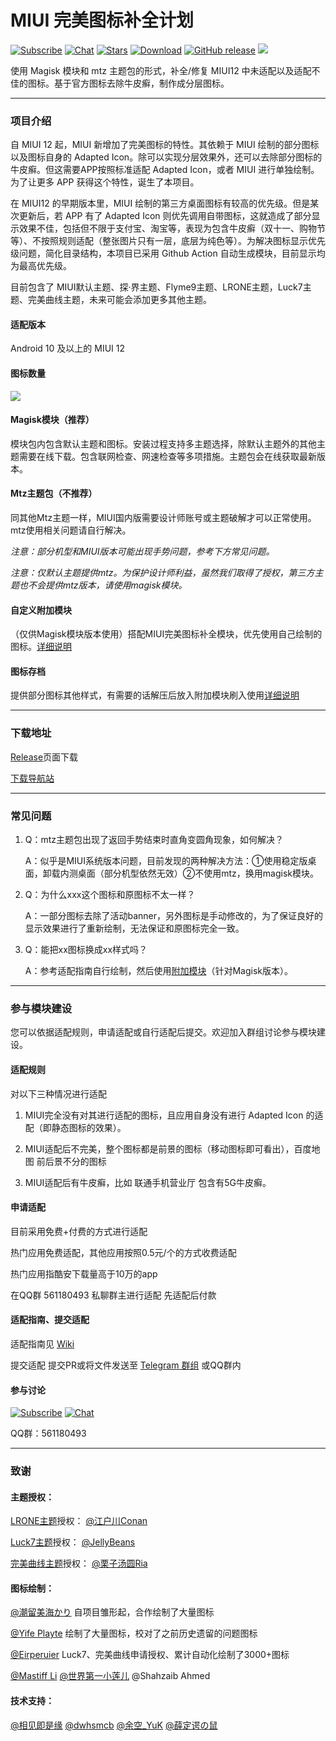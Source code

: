 # MIUI 完美图标补全计划

[![Subscribe](https://img.shields.io/badge/Telegram-Subscribe-blue.svg?logo=telegram)](https://t.me/miuiicons)
[![Chat](https://img.shields.io/badge/Telegram-Chat-blue.svg?logo=telegram)](https://t.me/miui_icons_dev)
[![Stars](https://img.shields.io/github/stars/pzcn/MIUI-Adapted-Icons-Complement-Project)](https://github.com/MIUI-Adapted-Icons-Complement-Projectreleases/)
[![Download](https://img.shields.io/github/downloads/pzcn/MIUI-Adapted-Icons-Complement-Project/total)](https://github.com/pzcn/MIUI-Adapted-Icons-Complement-Project/releases)
[![GitHub release](https://img.shields.io/github/v/release/pzcn/MIUI-Adapted-Icons-Complement-Project)](https://github.com/pzcn/MIUI-Adapted-Icons-Complement-Project/releases)
[![](https://data.jsdelivr.com/v1/package/gh/pzcn/IconsCDN/badge?style=rounded)](https://www.jsdelivr.com/package/gh/pzcn/IconsCDN)

使用 Magisk 模块和 mtz 主题包的形式，补全/修复 MIUI12 中未适配以及适配不佳的图标。基于官方图标去除牛皮癣，制作成分层图标。

----

### 项目介绍

自 MIUI 12 起，MIUI 新增加了完美图标的特性。其依赖于 MIUI 绘制的部分图标以及图标自身的 Adapted Icon。除可以实现分层效果外，还可以去除部分图标的牛皮癣。但这需要APP按照标准适配 Adapted Icon，或者 MIUI 进行单独绘制。为了让更多 APP 获得这个特性，诞生了本项目。

在 MIUI12 的早期版本里，MIUI 绘制的第三方桌面图标有较高的优先级。但是某次更新后，若 APP 有了 Adapted Icon 则优先调用自带图标，这就造成了部分显示效果不佳，包括但不限于支付宝、淘宝等，表现为包含牛皮癣（双十一、购物节等）、不按照规则适配（整张图片只有一层，底层为纯色等）。为解决图标显示优先级问题，简化目录结构，本项目已采用 Github Action 自动生成模块，目前显示均为最高优先级。

目前包含了 MIUI默认主题、探·界主题、Flyme9主题、LRONE主题，Luck7主题、完美曲线主题，未来可能会添加更多其他主题。

#### 适配版本
Android 10 及以上的 MIUI 12

#### 图标数量

![](https://img.shields.io/badge/dynamic/json?color=brightgreen&label=Icon%20count&query=%24.count&url=https%3A%2F%2Fmiui.netlify.app%2Fcount.json)

#### Magisk模块（推荐）

模块包内包含默认主题和图标。安装过程支持多主题选择，除默认主题外的其他主题需要在线下载。包含联网检查、网速检查等多项措施。主题包会在线获取最新版本。

#### Mtz主题包（不推荐）
同其他Mtz主题一样，MIUI国内版需要设计师账号或主题破解才可以正常使用。mtz使用相关问题请自行解决。

*注意：部分机型和MIUI版本可能出现手势问题，参考下方常见问题。*

*注意：仅默认主题提供mtz。为保护设计师利益，虽然我们取得了授权，第三方主题也不会提供mtz版本，请使用magisk模块。*

#### 自定义附加模块

（仅供Magisk模块版本使用）搭配MIUI完美图标补全模块，优先使用自己绘制的图标。[详细说明](https://github.com/pzcn/MIUI-Adapted-Icons-Complement-Project/wiki/%E9%99%84%E5%8A%A0%E6%A8%A1%E5%9D%97)

#### 图标存档

提供部分图标其他样式，有需要的话解压后放入附加模块刷入使用[详细说明](https://github.com/pzcn/MIUI-Adapted-Icons-Complement-Project/wiki/%E5%9B%BE%E6%A0%87%E5%AD%98%E6%A1%A3)

----

### 下载地址

[Release](https://github.com/pzcn/MIUI-Adapted-Icons-Complement-Project/releases)页面下载

[下载导航站](https://miui.iconsx.tech)

----

### 常见问题

1. Q：mtz主题包出现了返回手势结束时直角变圆角现象，如何解决？

   A：似乎是MIUI系统版本问题，目前发现的两种解决方法：①使用稳定版桌面，卸载内测桌面（部分机型依然无效）②不使用mtz，换用magisk模块。
   

2. Q：为什么xxx这个图标和原图标不太一样？

   A：一部分图标去除了活动banner，另外图标是手动修改的，为了保证良好的显示效果进行了重新绘制，无法保证和原图标完全一致。


3. Q：能把xx图标换成xx样式吗？

   A：参考适配指南自行绘制，然后使用[附加模块](https://github.com/pzcn/MIUI-Adapted-Icons-Complement-Project/wiki/%E9%99%84%E5%8A%A0%E6%A8%A1%E5%9D%97)（针对Magisk版本）。

----

### 参与模块建设

您可以依据适配规则，申请适配或自行适配后提交。欢迎加入群组讨论参与模块建设。

#### 适配规则

对以下三种情况进行适配

1. MIUI完全没有对其进行适配的图标，且应用自身没有进行 Adapted Icon 的适配（即静态图标的效果）。

2. MIUI适配后不完美，整个图标都是前景的图标（移动图标即可看出），百度地图 前后景不分的图标

3. MIUI适配后有牛皮癣，比如 联通手机营业厅 包含有5G牛皮癣。

#### 申请适配

目前采用免费+付费的方式进行适配

热门应用免费适配，其他应用按照0.5元/个的方式收费适配

热门应用指酷安下载量高于10万的app

在QQ群 561180493 私聊群主进行适配 先适配后付款

#### 适配指南、提交适配

适配指南见 [Wiki](https://github.com/pzcn/MIUI-Adapted-Icons-Complement-Project/wiki/适配指南)

提交适配 提交PR或将文件发送至 [Telegram 群组](https://t.me/miui_icons_dev) 或QQ群内

#### 参与讨论

[![Subscribe](https://img.shields.io/badge/Telegram-Subscribe-blue.svg?logo=telegram)](https://t.me/miuiicons)
[![Chat](https://img.shields.io/badge/Telegram-Chat-blue.svg?logo=telegram)](https://t.me/miui_icons_dev)

QQ群：561180493

----

### 致谢

#### 主题授权：

[LRONE主题](http://zhuti.xiaomi.com/detail/share/41f02867-78b0-457c-a134-b9eab07d7ac9?miref=share&packId=fcc4e5ff-1667-4689-a399-c5538c60f349)授权：
[@江户川Conan](http://www.coolapk.com/u/1091207) 

[Luck7主题](http://zhuti.xiaomi.com/detail/share/508a77a8-11ee-448c-9a1a-b51b0253de76?miref=share&packId=ca2c0d02-f34e-464b-818e-35063507afc2)授权：
[@JellyBeans](http://www.coolapk.com/u/1375535) 

[完美曲线主题](http://zhuti.xiaomi.com/detail/share/6b9b4e54-9c13-4ee3-b5db-66daf0928bcf?miref=share&packId=fceeed6a-45dc-4a58-be11-12b2d370c315)授权：
[@栗子汤圆Ria](http://www.coolapk.com/u/1375535) 

#### 图标绘制：

[@潮留美海かり](http://www.coolapk.com/u/3701042) 自项目雏形起，合作绘制了大量图标

[@Yife Playte](http://www.coolapk.com/u/2222314) 绘制了大量图标，校对了之前历史遗留的问题图标

[@Eirperuier](http://www.coolapk.com/u/1780934) Luck7、完美曲线申请授权、累计自动化绘制了3000+图标

[@Mastiff Li](http://www.coolapk.com/u/1305926) [@世界第一小莲儿](http://www.coolapk.com/u/1780934)  @Shahzaib Ahmed

#### 技术支持：

[@相见即是缘](http://www.coolapk.com/u/1614257) [@dwhsmcb](http://www.coolapk.com/u/1662815) [@余空_YuK](http://www.coolapk.com/u/680367) [@薛定谔の鼠](http://www.coolapk.com/u/1261690)
